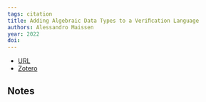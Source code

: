 ```yaml
---
tags: citation
title: Adding Algebraic Data Types to a Veriﬁcation Language
authors: Alessandro Maissen
year: 2022
doi: 
---
```


- [URL](https://ethz.ch/content/dam/ethz/special-interest/infk/chair-program-method/pm/documents/Education/Theses/Alessandro%20Maissen_PW_Report.pdf)
- [Zotero](zotero://select/items/@maissenAddingAlgebraicData2022)

## Notes

